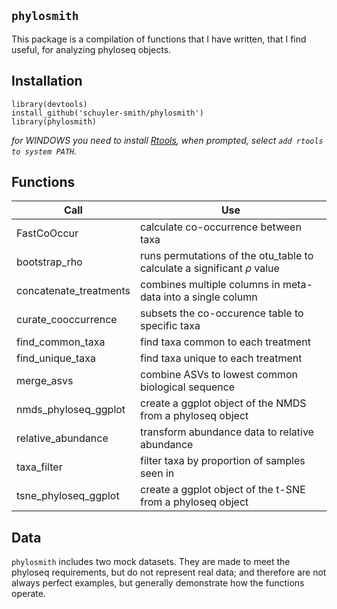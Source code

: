 
## `phylosmith`

This package is a compilation of functions that I have written, that I find useful, for analyzing phyloseq objects.

## Installation

```
library(devtools)
install_github('schuyler-smith/phylosmith')
library(phylosmith)
```

*for WINDOWS you need to install <a href="https://cran.r-project.org/bin/windows/Rtools/" target="_blank" >Rtools</a>, when prompted, select `add rtools to system PATH`.*

## Functions

Call			 | Use
---------------- | ------------------------------------------------
FastCoOccur      | calculate co-occurrence between taxa
bootstrap_rho | runs permutations of the otu_table to calculate a significant $\rho$ value
concatenate_treatments | combines multiple columns in meta-data into a single column
curate_cooccurrence | subsets the co-occurence table to specific taxa
find_common_taxa | find taxa common to each treatment
find_unique_taxa | find taxa unique to each treatment
merge_asvs       | combine ASVs to lowest common biological sequence
nmds_phyloseq_ggplot  | create a ggplot object of the NMDS from a phyloseq object
relative_abundance | transform abundance data to relative abundance
taxa_filter | filter taxa by proportion of samples seen in
tsne_phyloseq_ggplot  | create a ggplot object of the t-SNE from a phyloseq object

## Data

`phylosmith` includes two mock datasets. They are made to meet the phyloseq requirements, but do not represent real data; and therefore are not always perfect examples, but generally demonstrate how the functions operate.
